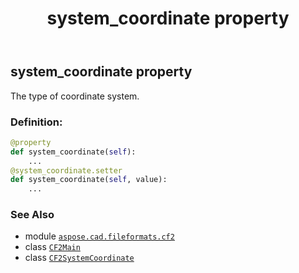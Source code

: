 ﻿---
title: system_coordinate property
second_title: Aspose.CAD for Python via .NET API References
description: 
type: docs
weight: 70
url: /python-net/aspose.cad.fileformats.cf2/cf2main/system_coordinate/
is_root: false
---

## system_coordinate property


The type of coordinate system.
### Definition:
```python
@property
def system_coordinate(self):
    ...
@system_coordinate.setter
def system_coordinate(self, value):
    ...
```

### See Also
* module [`aspose.cad.fileformats.cf2`](../../)
* class [`CF2Main`](/cad/python-net/aspose.cad.fileformats.cf2/cf2main)
* class [`CF2SystemCoordinate`](/cad/python-net/aspose.cad.fileformats.cf2/cf2systemcoordinate)
